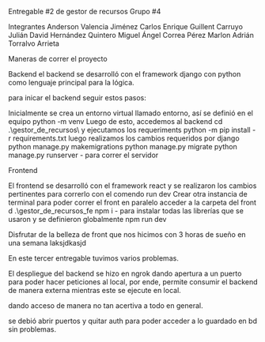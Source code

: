 Entregable #2 de gestor de recursos Grupo #4

Integrantes
Anderson Valencia Jiménez
Carlos Enrique Guillent Carruyo
Julián David Hernández Quintero
Miguel Ángel Correa Pérez
Marlon Adrián Torralvo Arrieta

Maneras de correr el proyecto

Backend
el backend se desarrolló con el framework django con python como lenguaje principal para la lógica.

para inicar el backend seguir estos pasos:

Inicialmente se crea un entorno virtual llamado entorno, así se definió en el equipo
python -m venv
Luego de esto, accedemos al backend
cd .\gestor_de_recursos\ y ejecutamos los requeriments
python -m pip install -r requirements.txt
luego realizamos los cambios requeridos por django
python manage.py makemigrations
python manage.py migrate
python manage.py runserver - para correr el servidor

Frontend

El frontend se desarrolló con el framework react y se realizaron los cambios pertinentes para correrlo con el comendo run dev
Crear otra instancia de terminal para poder correr el front en paralelo
acceder a la carpeta del front
d .\gestor_de_recursos_fe
npm i - para instalar todas las librerías que se usaron y se definieron globalmente
npm run dev

Disfrutar de la belleza de front que nos hicimos con 3 horas de sueño en una semana laksjdkasjd

En este tercer entregable tuvimos varios problemas.

El despliegue del backend se hizo en ngrok dando apertura a un puerto para poder hacer peticiones al local, por ende, permite consumir el backend de manera externa mientras este se ejecute en local.

 dando acceso de manera no tan acertiva a todo en general.

se debió abrir puertos y quitar auth para poder acceder a lo guardado en bd sin problemas.
